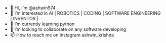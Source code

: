 - 👋 Hi, I’m @ashwin574
- 👀 I’m interested in AI | ROBOTICS | CODING | SOFTWARE ENGINEERING | INVENTOR |
- 🌱 I’m currently learning python
- 💞️ I’m looking to collaborate on any software developing
- 📫 How to reach me on instagram ashwin_krishna

<!---
ashwin574/ashwin574 is a ✨ special ✨ repository because its `README.md` (this file) appears on your GitHub profile.
You can click the Preview link to take a look at your changes.
--->
